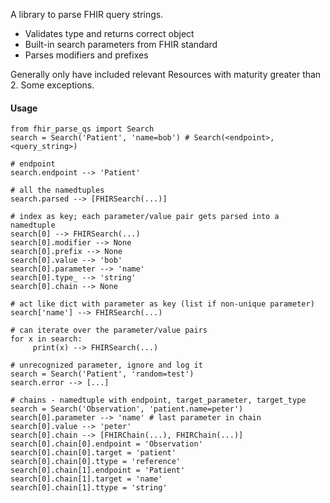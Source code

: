 A library to parse FHIR query strings.

- Validates type and returns correct object
- Built-in search parameters from FHIR standard
- Parses modifiers and prefixes

Generally only have included relevant Resources with maturity greater than 2. Some exceptions.

#### Usage

    from fhir_parse_qs import Search
    search = Search('Patient', 'name=bob') # Search(<endpoint>, <query_string>)

    # endpoint
    search.endpoint --> 'Patient'

    # all the namedtuples
    search.parsed --> [FHIRSearch(...)]

    # index as key; each parameter/value pair gets parsed into a namedtuple
    search[0] --> FHIRSearch(...)
    search[0].modifier --> None
    search[0].prefix --> None
    search[0].value --> 'bob'
    search[0].parameter --> 'name'
    search[0].type_ --> 'string'
    search[0].chain --> None

    # act like dict with parameter as key (list if non-unique parameter)
    search['name'] --> FHIRSearch(...)

    # can iterate over the parameter/value pairs
    for x in search:
         print(x) --> FHIRSearch(...)

    # unrecognized parameter, ignore and log it
    search = Search('Patient', 'random=test')
    search.error --> [...]

    # chains - namedtuple with endpoint, target_parameter, target_type
    search = Search('Observation', 'patient.name=peter')
    search[0].parameter --> 'name' # last parameter in chain
    search[0].value --> 'peter'
    search[0].chain --> [FHIRChain(...), FHIRChain(...)]
    search[0].chain[0].endpoint = 'Observation'
    search[0].chain[0].target = 'patient'
    search[0].chain[0].ttype = 'reference'
    search[0].chain[1].endpoint = 'Patient'
    search[0].chain[1].target = 'name'
    search[0].chain[1].ttype = 'string'
